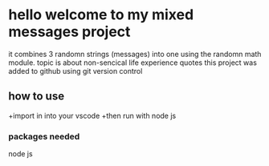 # hello welcome to my mixed messages project

it combines 3 randomn strings (messages) into one using the randomn math module.
topic is about non-sencical life experience quotes
this project was added to github using git version control

## how to use

+import in into your vscode
+then run with node js

### packages needed

node js
